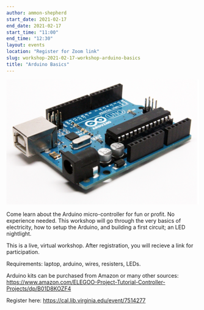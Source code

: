 ```yaml
---
author: ammon-shepherd
start_date: 2021-02-17
end_date: 2021-02-17
start_time: "11:00"
end_time: "12:30"
layout: events
location: "Register for Zoom link"
slug: workshop-2021-02-17-workshop-arduino-basics
title: "Arduino Basics"
---
```


![Arduino Basics](/assets/post-media/workshops/arduino.png)

Come learn about the Arduino micro-controller for fun or profit. No experience needed. This workshop will go through the very basics of electricity, how to setup the Arduino, and building a first circuit; an LED nightlight. 

This is a live, virtual workshop. After registration, you will recieve a link for participation. 

Requirements: laptop, arduino, wires, resisters, LEDs.

Arduino kits can be purchased from Amazon or many other sources: https://www.amazon.com/ELEGOO-Project-Tutorial-Controller-Projects/dp/B01D8KOZF4


Register here: [https://cal.lib.virginia.edu/event/7514277 ](https://cal.lib.virginia.edu/event/7514277)
